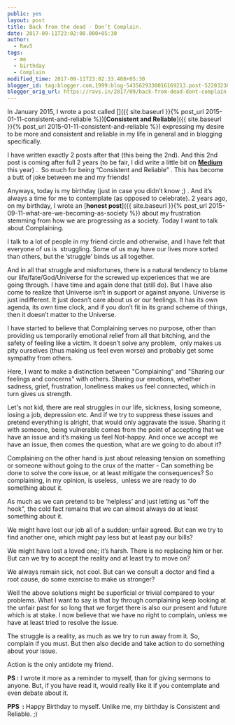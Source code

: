 ```yaml
---
public: yes
layout: post
title: Back from the dead - Don’t Complain.
date: 2017-09-11T23:02:00.000+05:30
author:
  - RavS
tags:
  - me
  - birthday
  - Complain
modified_time: 2017-09-11T23:02:33.488+05:30
blogger_id: tag:blogger.com,1999:blog-5435629330016169213.post-5220323828013168666
blogger_orig_url: https://ravs.in/2017/09/back-from-dead-dont-complain.html
---
```


In January 2015, I wrote a post called []({{ site.baseurl }}{% post_url 2015-01-11-consistent-and-reliable %})[**Consistent and Reliable**]({{ site.baseurl }}{% post_url 2015-01-11-consistent-and-reliable %}) expressing my desire to be more and consistent and reliable in my life in general and in blogging specifically. 

  

I have written exactly 2 posts after that (this being the 2nd). And this 2nd post is coming after full 2 years (to be fair, I did write a little bit on **[Medium](https://medium.com/@twitrsh)** this year) .  So much for being “Consistent and Reliable” . This has become a butt of joke between me and my friends! 

  

Anyways, today is my birthday (just in case you didn’t know ;) . And it’s always a time for me to contemplate (as opposed to celebrate). 2 years ago, on my birthday, I wrote an [**honest post**]({{ site.baseurl }}{% post_url 2015-09-11-what-are-we-becoming-as-society %}) about my frustration stemming from how we are progressing as a society. Today I want to talk about Complaining.

I talk to a lot of people in my friend circle and otherwise, and I have felt that everyone of us is  struggling. Some of us may have our lives more sorted than others, but the ‘struggle’ binds us all together. 

  

And in all that struggle and misfortunes, there is a natural tendency to blame our life/fate/God/Universe for the screwed up experiences that we are going through. I have time and again done that (still do). But I have also come to realize that Universe isn’t in support or against anyone. Universe is just indifferent. It just doesn’t care about us or our feelings. It has its own agenda, its own time clock, and if you don’t fit in its grand scheme of things, then it doesn’t matter to the Universe. 

  

I have started to believe that Complaining serves no purpose, other than providing us temporarily emotional relief from all that bitching, and the safety of feeling like a victim. It doesn’t solve any problem,  only makes us pity ourselves (thus making us feel even worse) and probably get some sympathy from others. 

  

Here, I want to make a distinction between "Complaining" and "Sharing our feelings and concerns" with others. Sharing our emotions, whether sadness, grief, frustration, loneliness makes us feel connected, which in turn gives us strength.

Let's not kid, there are real struggles in our life, sickness, losing someone, losing a job, depression etc. And if we try to suppress these issues and pretend everything is alright, that would only aggravate the issue. Sharing it with someone, being vulnerable comes from the point of accepting that we have an issue and it’s making us feel Not-happy. And once we accept we have an issue, then comes the question, what are we going to do about it? 

  

Complaining on the other hand is just about releasing tension on something or someone without going to the crux of the matter - Can something be done to solve the core issue, or at least mitigate the consequences? So complaining, in my opinion, is useless,  unless we are ready to do something about it. 

  

As much as we can pretend to be ‘helpless’ and just letting us "off the hook", the cold fact remains that we can almost always do at least something about it.

  

We might have lost our job all of a sudden; unfair agreed. But can we try to find another one, which might pay less but at least pay our bills? 

  

We might have lost a loved one; it’s harsh. There is no replacing him or her. But can we try to accept the reality and at least try to move on? 

  

We always remain sick, not cool. But can we consult a doctor and find a root cause, do some exercise to make us stronger? 

  

Well the above solutions might be superficial or trivial compared to your problems. What I want to say is that by through complaining keep looking at the unfair past for so long that we forget there is also our present and future which is at stake. I now believe that we have no right to complain, unless we have at least tried to resolve the issue. 

  

The struggle is a reality, as much as we try to run away from it. So, complain if you must. But then also decide and take action to do something about your issue. 

  

Action is the only antidote my friend. 

  

**PS :** I wrote it more as a reminder to myself, than for giving sermons to anyone. But, if you have read it, would really like it if you contemplate and even debate about it.

  

**PPS  :** Happy Birthday to myself. Unlike me, my birthday is Consistent and Reliable. ;)

